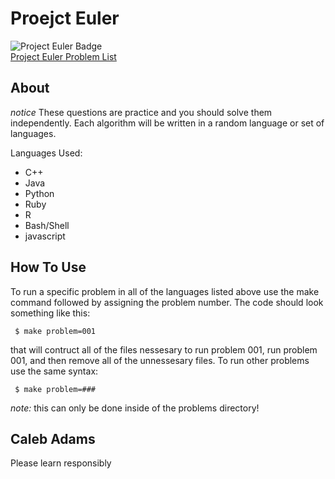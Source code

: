 # Proejct Euler

![Project Euler Badge](http://projecteuler.net/profile/piepieninja.png)
<br>
[Project Euler Problem List](https://projecteuler.net/archives)


## About

*notice*
These questions are practice and you should solve them independently.
Each algorithm will be written in a random language or set of languages.

Languages Used:
* C++
* Java
* Python
* Ruby
* R
* Bash/Shell
* javascript

## How To Use

To run a specific problem in all of the languages listed above use the make
command followed by assigning the problem number. The code should look
something like this:

<code> $ make problem=001 </code>

that will contruct all of the files nessesary to run problem 001, run problem
001, and then remove all of the unnessesary files. To run other problems
use the same syntax:

<code> $ make problem=### </code>

<i>note:</i> this can only be done inside of the problems directory! 

## Caleb Adams

Please learn responsibly